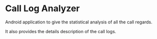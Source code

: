 # Call Log Analyzer

Android application to give the statistical analysis of all the call regards.

It also provides the details description of the call logs.
